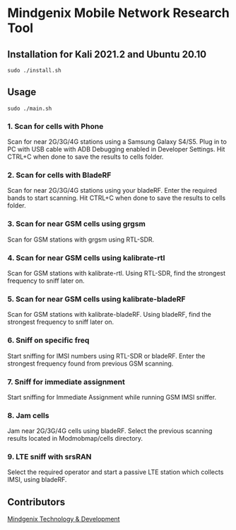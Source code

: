 # Mindgenix Mobile Network Research Tool

## Installation for Kali 2021.2 and Ubuntu 20.10

`sudo ./install.sh`

## Usage

`sudo ./main.sh`

### 1. Scan for cells with Phone
  Scan for near 2G/3G/4G stations using a Samsung Galaxy S4/S5. Plug in to PC with USB cable with ADB Debugging enabled in Developer Settings. Hit CTRL+C when done to save the results to cells folder.
### 2. Scan for cells with BladeRF
  Scan for near 2G/3G/4G stations using your bladeRF. Enter the required bands to start scanning. Hit CTRL+C when done to save the results to cells folder.
### 3. Scan for near GSM cells using grgsm
  Scan for GSM stations with grgsm using RTL-SDR.
### 4. Scan for near GSM cells using kalibrate-rtl
  Scan for GSM stations with kalibrate-rtl. Using RTL-SDR, find the strongest frequency to sniff later on.
### 5. Scan for near GSM cells using kalibrate-bladeRF
  Scan for GSM stations with kalibrate-bladeRF. Using bladeRF, find the strongest frequency to sniff later on.
### 6. Sniff on specific freq
  Start sniffing for IMSI numbers using RTL-SDR or bladeRF. Enter the strongest frequency found from previous GSM scanning. 
### 7. Sniff for immediate assignment
  Start sniffing for Immediate Assignment while running GSM IMSI sniffer.
### 8. Jam cells
  Jam near 2G/3G/4G cells using bladeRF. Select the previous scanning results located in Modmobmap/cells directory.
### 9. LTE sniff with srsRAN
  Select the required operator and start a passive LTE station which collects IMSI, using bladeRF.

## Contributors

[Mindgenix Technology & Development](https://www.mindgenix.org)
